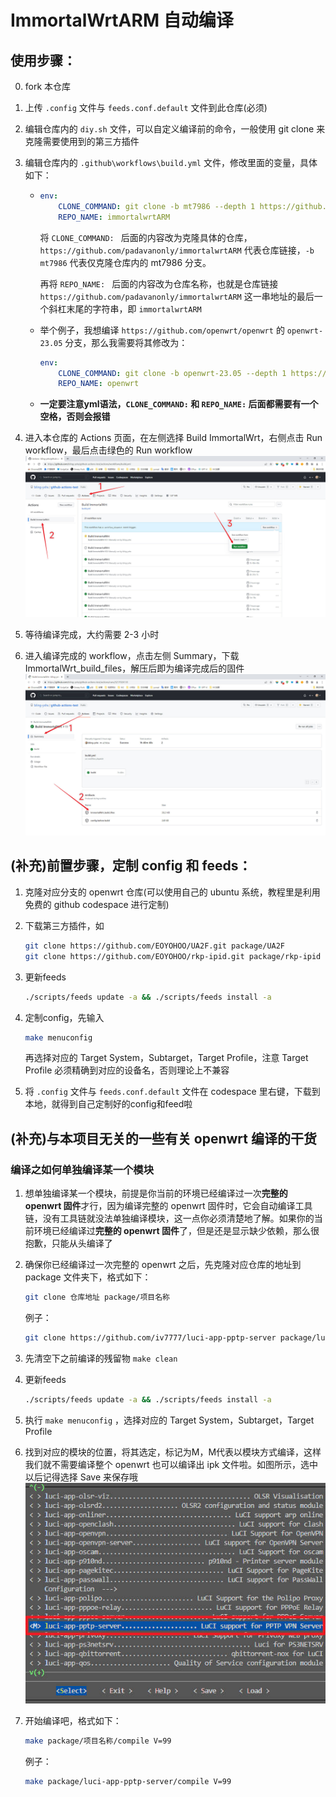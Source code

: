 # ImmortalWrtARM 自动编译

## 使用步骤：

0. fork 本仓库

1. 上传 `.config` 文件与 `feeds.conf.default` 文件到此仓库(必须)

2. 编辑仓库内的 `diy.sh` 文件，可以自定义编译前的命令，一般使用 git clone 来克隆需要使用到的第三方插件

3. 编辑仓库内的 `.github\workflows\build.yml` 文件，修改里面的变量，具体如下：

    - ```yml
      env:
          CLONE_COMMAND: git clone -b mt7986 --depth 1 https://github.com/padavanonly/immortalwrtARM
          REPO_NAME: immortalwrtARM
      ```

        将 `CLONE_COMMAND: ` 后面的内容改为克隆具体的仓库，`https://github.com/padavanonly/immortalwrtARM` 代表仓库链接，`-b mt7986` 代表仅克隆仓库内的 mt7986 分支。  

        再将 `REPO_NAME: ` 后面的内容改为仓库名称，也就是仓库链接 `https://github.com/padavanonly/immortalwrtARM` 这一串地址的最后一个斜杠末尾的字符串，即 `immortalwrtARM`
        
    - 举个例子，我想编译 `https://github.com/openwrt/openwrt` 的 `openwrt-23.05` 分支，那么我需要将其修改为：

        ```yml
        env:
            CLONE_COMMAND: git clone -b openwrt-23.05 --depth 1 https://github.com/openwrt/openwrt
            REPO_NAME: openwrt
        ```

    - **一定要注意yml语法，`CLONE_COMMAND:` 和 `REPO_NAME:` 后面都需要有一个空格，否则会报错**

4. 进入本仓库的 Actions 页面，在左侧选择 Build ImmortalWrt，右侧点击 Run workflow，最后点击绿色的 Run workflow
   <br>
   <img src="picture/Actions.jpg">
   <br>

5. 等待编译完成，大约需要 2-3 小时

6. 进入编译完成的 workflow，点击左侧 Summary，下载 ImmortalWrt_build_files，解压后即为编译完成后的固件
   <br>
   <img src="picture/Build_files.jpg">
   <br>

## (补充)前置步骤，定制 config 和 feeds：
1. 克隆对应分支的 openwrt 仓库(可以使用自己的 ubuntu 系统，教程里是利用免费的 github codespace 进行定制)

2. 下载第三方插件，如
    ```bash
    git clone https://github.com/EOYOHOO/UA2F.git package/UA2F
    git clone https://github.com/EOYOHOO/rkp-ipid.git package/rkp-ipid
    ```

3. 更新feeds
    ```bash
    ./scripts/feeds update -a && ./scripts/feeds install -a
    ```

4. 定制config，先输入
    ```bash
    make menuconfig
    ```
    再选择对应的 Target System，Subtarget，Target Profile，注意 Target Profile 必须精确到对应的设备名，否则理论上不兼容

5. 将 `.config` 文件与 `feeds.conf.default` 文件在 codespace 里右键，下载到本地，就得到自己定制好的config和feed啦

## (补充)与本项目无关的一些有关 openwrt 编译的干货

### 编译之如何单独编译某一个模块

1. 想单独编译某一个模块，前提是你当前的环境已经编译过一次**完整的 openwrt 固件**才行，因为编译完整的 openwrt 固件时，它会自动编译工具链，没有工具链就没法单独编译模块，这一点你必须清楚地了解。如果你的当前环境已经编译过**完整的 openwrt 固件**了，但是还是显示缺少依赖，那么很抱歉，只能从头编译了

2. 确保你已经编译过一次完整的 openwrt 之后，先克隆对应仓库的地址到 package 文件夹下，格式如下：
    ```bash
    git clone 仓库地址 package/项目名称
    ```

    例子：
    ```bash
    git clone https://github.com/iv7777/luci-app-pptp-server package/luci-app-pptp-server
    ```


3. 先清空下之前编译的残留物 `make clean`

4. 更新feeds
    ```bash
    ./scripts/feeds update -a && ./scripts/feeds install -a
    ```

5. 执行 `make menuconfig` ，选择对应的 Target System，Subtarget，Target Profile

6. 找到对应的模块的位置，将其选定，标记为M，M代表以模块方式编译，这样我们就不需要编译整个 openwrt 也可以编译出 ipk 文件啦。如图所示，选中以后记得选择 Save 来保存哦
    <br>
    <img src="picture/mod.jpg" >
    <br>

7. 开始编译吧，格式如下：
    ```bash
    make package/项目名称/compile V=99
    ```

    例子：
    ```bash
    make package/luci-app-pptp-server/compile V=99
    ```
